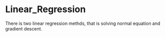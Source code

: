 # Linear_Regression
There is two linear regression methds, that is solving normal equation and gradient descent.

